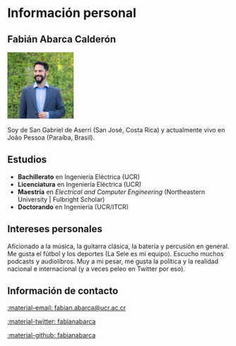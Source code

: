 # Información personal

## Fabián Abarca Calderón

![Fabián Abarca Calderón](assets/img/perfil.png)

Soy de San Gabriel de Aserrí (San José, Costa Rica) y actualmente vivo en João Pessoa (Paraíba, Brasil).

## Estudios

- **Bachillerato** en Ingeniería Eléctrica (UCR)
- **Licenciatura** en Ingeniería Eléctrica (UCR)
- **Maestría** en *Electrical and Computer Engineering* (Northeastern University | Fulbright Scholar)
- **Doctorando** en Ingeniería (UCR/ITCR) 

## Intereses personales

Aficionado a la música, la guitarra clásica, la batería y percusión en general. Me gusta el fútbol y los deportes (La Sele es mi equipo). Escucho muchos podcasts y audiolibros. Muy a mi pesar, me gusta la política y la realidad nacional e internacional (y a veces peleo en Twitter por eso).

## Información de contacto

[:material-email: fabian.abarca@ucr.ac.cr](mailto:fabian.abarca@ucr.ac.cr)

[:material-twitter: fabianabarca](https://twitter.com/fabianabarca)

[:material-github: fabianabarca](https://github.com/fabianabarca)
